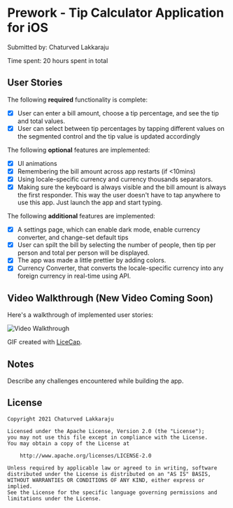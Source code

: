 # Prework - Tip Calculator Application for iOS

Submitted by: Chaturved Lakkaraju

Time spent: 20 hours spent in total

## User Stories

The following **required** functionality is complete:

* [x] User can enter a bill amount, choose a tip percentage, and see the tip and total values.
* [x] User can select between tip percentages by tapping different values on the segmented control and the tip value is updated accordingly

The following **optional** features are implemented:

* [x] UI animations
* [x] Remembering the bill amount across app restarts (if <10mins)
* [x] Using locale-specific currency and currency thousands separators.
* [x] Making sure the keyboard is always visible and the bill amount is always the first responder. This way the user doesn't have to tap anywhere to use this app. Just launch the app and start typing.

The following **additional** features are implemented:

* [x] A settings page, which can enable dark mode, enable currency converter, and change-set default tips
* [x] User can spilt the bill by selecting the number of people, then tip per person and total per person will be displayed.
* [x] The app was made a little prettier by adding colors.
* [x] Currency Converter, that converts the locale-specific currency into any foreign currency in real-time using API.
 
## Video Walkthrough (New Video Coming Soon)

Here's a walkthrough of implemented user stories:

<!img src='http://g.recordit.co/LHPbqt9PiX.gif' title='Video Walkthrough' width='' alt='Video Walkthrough'>
<img src='https://recordit.co/2L2rwhDclT' title='Video Walkthrough' width='' alt='Video Walkthrough'>

GIF created with [LiceCap](http://www.cockos.com/licecap/).

## Notes

Describe any challenges encountered while building the app.

## License

    Copyright 2021 Chaturved Lakkaraju

    Licensed under the Apache License, Version 2.0 (the "License");
    you may not use this file except in compliance with the License.
    You may obtain a copy of the License at

        http://www.apache.org/licenses/LICENSE-2.0

    Unless required by applicable law or agreed to in writing, software
    distributed under the License is distributed on an "AS IS" BASIS,
    WITHOUT WARRANTIES OR CONDITIONS OF ANY KIND, either express or implied.
    See the License for the specific language governing permissions and
    limitations under the License.
